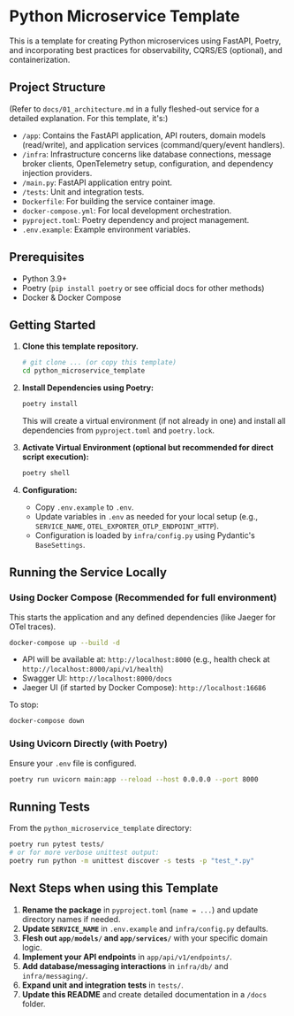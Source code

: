 # Python Microservice Template

This is a template for creating Python microservices using FastAPI, Poetry, and incorporating best practices for observability, CQRS/ES (optional), and containerization.

## Project Structure

(Refer to `docs/01_architecture.md` in a fully fleshed-out service for a detailed explanation. For this template, it's:)

*   `/app`: Contains the FastAPI application, API routers, domain models (read/write), and application services (command/query/event handlers).
*   `/infra`: Infrastructure concerns like database connections, message broker clients, OpenTelemetry setup, configuration, and dependency injection providers.
*   `/main.py`: FastAPI application entry point.
*   `/tests`: Unit and integration tests.
*   `Dockerfile`: For building the service container image.
*   `docker-compose.yml`: For local development orchestration.
*   `pyproject.toml`: Poetry dependency and project management.
*   `.env.example`: Example environment variables.

## Prerequisites

*   Python 3.9+
*   Poetry (`pip install poetry` or see official docs for other methods)
*   Docker & Docker Compose

## Getting Started

1.  **Clone this template repository.**
    ```bash
    # git clone ... (or copy this template)
    cd python_microservice_template
    ```

2.  **Install Dependencies using Poetry:**
    ```bash
    poetry install
    ```
    This will create a virtual environment (if not already in one) and install all dependencies from `pyproject.toml` and `poetry.lock`.

3.  **Activate Virtual Environment (optional but recommended for direct script execution):**
    ```bash
    poetry shell
    ```

4.  **Configuration:**
    *   Copy `.env.example` to `.env`.
    *   Update variables in `.env` as needed for your local setup (e.g., `SERVICE_NAME`, `OTEL_EXPORTER_OTLP_ENDPOINT_HTTP`).
    *   Configuration is loaded by `infra/config.py` using Pydantic's `BaseSettings`.

## Running the Service Locally

### Using Docker Compose (Recommended for full environment)

This starts the application and any defined dependencies (like Jaeger for OTel traces).

```bash
docker-compose up --build -d
```
*   API will be available at: `http://localhost:8000` (e.g., health check at `http://localhost:8000/api/v1/health`)
*   Swagger UI: `http://localhost:8000/docs`
*   Jaeger UI (if started by Docker Compose): `http://localhost:16686`

To stop:
```bash
docker-compose down
```

### Using Uvicorn Directly (with Poetry)

Ensure your `.env` file is configured.
```bash
poetry run uvicorn main:app --reload --host 0.0.0.0 --port 8000
```

## Running Tests

From the `python_microservice_template` directory:
```bash
poetry run pytest tests/
# or for more verbose unittest output:
poetry run python -m unittest discover -s tests -p "test_*.py"
```

## Next Steps when using this Template

1.  **Rename the package** in `pyproject.toml` (`name = ...`) and update directory names if needed.
2.  **Update `SERVICE_NAME`** in `.env.example` and `infra/config.py` defaults.
3.  **Flesh out `app/models/` and `app/services/`** with your specific domain logic.
4.  **Implement your API endpoints** in `app/api/v1/endpoints/`.
5.  **Add database/messaging interactions** in `infra/db/` and `infra/messaging/`.
6.  **Expand unit and integration tests** in `tests/`.
7.  **Update this README** and create detailed documentation in a `/docs` folder.
